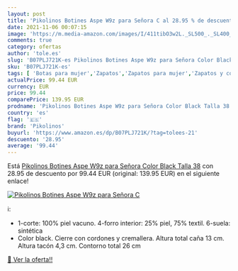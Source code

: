 ```yaml
---
layout: post
title: 'Pikolinos Botines Aspe W9z para Señora C al 28.95 % de descuento'
date: 2021-11-06 00:07:15
image: 'https://m.media-amazon.com/images/I/411tibO3w2L._SL500_._SL400_.jpg'
comments: true
category: ofertas
author: 'tole.es'
slug: 'B07PLJ721K-es Pikolinos Botines Aspe W9z para Señora Color Black Talla 38'
sku: 'B07PLJ721K-es'
tags: [ 'Botas para mujer','Zapatos','Zapatos para mujer','Zapatos y complementos','botines','pikolinos', ]
actualPrice: 99.44 EUR
currency: EUR
price: 99.44
comparePrice: 139.95 EUR
prodname: 'Pikolinos Botines Aspe W9z para Señora Color Black Talla 38'
country: 'es'
flag: '🇪🇸'
brand: 'Pikolinos'
buyurl: 'https://www.amazon.es/dp/B07PLJ721K/?tag=tolees-21'
descuento: '28.95'
average: '99.44'
---
```


Está [Pikolinos Botines Aspe W9z para Señora Color Black Talla 38](https://www.amazon.es/dp/B07PLJ721K/?tag=tolees-21) con 28.95 de descuento por 99.44 EUR (original: 139.95 EUR) en el siguiente enlace!

[![Pikolinos Botines Aspe W9z para Señora C](https://m.media-amazon.com/images/I/411tibO3w2L._SL500_._SL400_.jpg)](https://www.amazon.es/dp/B07PLJ721K/?tag=tolees-21)

ℹ️:

- 1-corte: 100% piel vacuno. 4-forro interior: 25% piel, 75% textil. 6-suela: sintética
- Color black. Cierre con cordones y cremallera. Altura total caña 13 cm. Altura tacón 4,3 cm. Contorno total 26 cm

[🛒 Ver la oferta!!](https://www.amazon.es/dp/B07PLJ721K/?tag=tolees-21)
